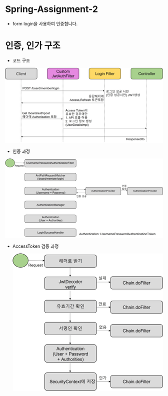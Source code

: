 # Spring-Assignment-2
 
- form login을 사용하여 인증합니다.

# 인증, 인가 구조
- 코드 구조
  
<img src = "./img/인증_인가_과정.jpg">
  
- 인증 과정
  
<img src = "./img/인증과정.jpg">
  
- AccessToken 검증 과정
  
  <img src = "img/AccessJWT검증.jpg">